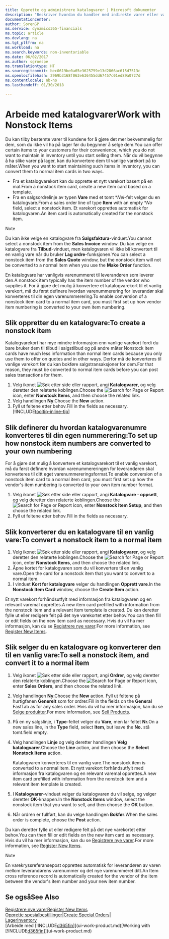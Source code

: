 ```yaml
---
title: Opprette og administrere katalogvarer | Microsoft dokumenter
description: "Beskriver hvordan du handler med indirekte varer eller varer som ikke oppbevares på lager."
documentationcenter: 
author: SorenGP
ms.service: dynamics365-financials
ms.topic: article
ms.devlang: na
ms.tgt_pltfrm: na
ms.workload: na
ms.search.keywords: non-inventoriable
ms.date: 06/02/2017
ms.author: sgroespe
ms.translationtype: HT
ms.sourcegitcommit: bec0619be0a65e3625759e13d2866ac615d7513c
ms.openlocfilehash: 2969b3168f063e636455dd67457c01ed89a0727d
ms.contentlocale: nb-no
ms.lasthandoff: 01/30/2018

---
```

# <a name="work-with-nonstock-items"></a><span data-ttu-id="84e9f-103">Arbeide med katalogvarer</span><span class="sxs-lookup"><span data-stu-id="84e9f-103">Work with Nonstock Items</span></span>
<span data-ttu-id="84e9f-104">Du kan tilby bestemte varer til kundene for å gjøre det mer bekvemmelig for dem, som du ikke vil ha på lager før du begynner å selge dem.</span><span class="sxs-lookup"><span data-stu-id="84e9f-104">You can offer certain items to your customers for their convenience, which you do not want to maintain in inventory until you start selling them.</span></span> <span data-ttu-id="84e9f-105">Når du vil begynne å ha slike varer på lager, kan du konvertere dem til vanlige varekort på to måter.</span><span class="sxs-lookup"><span data-stu-id="84e9f-105">When you want to start maintaining such items in inventory, you can convert them to normal item cards in two ways.</span></span>

* <span data-ttu-id="84e9f-106">Fra et katalogvarekort kan du opprette et nytt varekort basert på en mal.</span><span class="sxs-lookup"><span data-stu-id="84e9f-106">From a nonstock item card, create a new item card based on a template.</span></span>
* <span data-ttu-id="84e9f-107">Fra en salgsordrelinje av typen **Vare** med et tomt \**Nei*-felt velger du en katalogvare.</span><span class="sxs-lookup"><span data-stu-id="84e9f-107">From a sales order line of type **Item** with an empty \**No* field, select a nonstock item.</span></span> <span data-ttu-id="84e9f-108">Et varekort opprettes automatisk for katalogvaren.</span><span class="sxs-lookup"><span data-stu-id="84e9f-108">An item card is automatically created for the nonstock item.</span></span>

> [!NOTE]  
>   <span data-ttu-id="84e9f-109">Du kan ikke velge en katalogvare fra **Salgsfaktura**-vinduet.</span><span class="sxs-lookup"><span data-stu-id="84e9f-109">You cannot select a nonstock item from the **Sales Invoice** window.</span></span> <span data-ttu-id="84e9f-110">Du kan velge en katalogvare fra **Tilbud**-vinduet, men katalogvaren vil ikke bli konvertert til en vanlig vare når du bruker **Lag ordre**-funksjonen.</span><span class="sxs-lookup"><span data-stu-id="84e9f-110">You can select a nonstock item from the **Sales Quote** window, but the nonstock item will not be converted to a normal item when you use the **Make Order** function.</span></span>

<span data-ttu-id="84e9f-111">En katalogvare har vanligvis varenummeret til leverandøren som leverer den.</span><span class="sxs-lookup"><span data-stu-id="84e9f-111">A nonstock item typically has the item number of the vendor who supplies it.</span></span> <span data-ttu-id="84e9f-112">For å gjøre det mulig å konvertere et katalogvarekort til et vanlig varekort, må du først definere hvordan varenummerering for leverandør skal konverteres til din egen varenummerering.</span><span class="sxs-lookup"><span data-stu-id="84e9f-112">To enable conversion of a nonstock item card to a normal item card, you must first set up how vendor item numbering is converted to your own item numbering.</span></span>   

## <a name="to-create-a-nonstock-item"></a><span data-ttu-id="84e9f-113">Slik oppretter du en katalogvare:</span><span class="sxs-lookup"><span data-stu-id="84e9f-113">To create a nonstock item</span></span>
<span data-ttu-id="84e9f-114">Katalogvarekort har mye mindre informasjon enn vanlige varekort fordi du bare bruker dem til tilbud i salgstilbud og på andre måter.</span><span class="sxs-lookup"><span data-stu-id="84e9f-114">Nonstock item cards have much less information than normal item cards because you only use them to offer on quotes and in other ways.</span></span> <span data-ttu-id="84e9f-115">Derfor må de konverteres til vanlige varekort før du kan bokføre salgstransaksjoner for dem.</span><span class="sxs-lookup"><span data-stu-id="84e9f-115">For that reason, they must be converted to normal item cards before you can post sales transactions for them.</span></span>

1. <span data-ttu-id="84e9f-116">Velg ikonet ![Søk etter side eller rapport](media/ui-search/search_small.png "Søk etter side eller rapport"), angi **Katalogvarer**, og velg deretter den relaterte koblingen.</span><span class="sxs-lookup"><span data-stu-id="84e9f-116">Choose the ![Search for Page or Report](media/ui-search/search_small.png "Search for Page or Report icon") icon, enter **Nonstock Items**, and then choose the related link.</span></span>
2. <span data-ttu-id="84e9f-117">Velg handlingen **Ny**.</span><span class="sxs-lookup"><span data-stu-id="84e9f-117">Choose the **New** action.</span></span>
3. <span data-ttu-id="84e9f-118">Fyll ut feltene etter behov.</span><span class="sxs-lookup"><span data-stu-id="84e9f-118">Fill in the fields as necessary.</span></span> [!INCLUDE[tooltip-inline-tip](includes/tooltip-inline-tip_md.md)]

## <a name="to-set-up-how-nonstock-item-numbers-are-converted-to-your-own-numbering"></a><span data-ttu-id="84e9f-119">Slik definerer du hvordan katalogvarenumre konverteres til din egen nummerering:</span><span class="sxs-lookup"><span data-stu-id="84e9f-119">To set up how nonstock item numbers are converted to your own numbering</span></span>
<span data-ttu-id="84e9f-120">For å gjøre det mulig å konvertere et katalogvarekort til et vanlig varekort, må du først definere hvordan varenummereringen for leverandøren skal konverteres til ditt eget varenummereringsformat.</span><span class="sxs-lookup"><span data-stu-id="84e9f-120">To enable conversion of a nonstock item card to a normal item card, you must first set up how the vendor's item numbering is converted to your own item number format.</span></span>

1. <span data-ttu-id="84e9f-121">Velg ikonet ![Søk etter side eller rapport](media/ui-search/search_small.png "Søk etter side eller rapport"), angi **Katalogvare - oppsett**, og velg deretter den relaterte koblingen.</span><span class="sxs-lookup"><span data-stu-id="84e9f-121">Choose the ![Search for Page or Report](media/ui-search/search_small.png "Search for Page or Report icon") icon, enter **Nonstock Item Setup**, and then choose the related link.</span></span>
2. <span data-ttu-id="84e9f-122">Fyll ut feltene etter behov.</span><span class="sxs-lookup"><span data-stu-id="84e9f-122">Fill in the fields as necessary.</span></span>

## <a name="to-convert-a-nonstock-item-to-a-normal-item"></a><span data-ttu-id="84e9f-123">Slik konverterer du en katalogvare til en vanlig vare:</span><span class="sxs-lookup"><span data-stu-id="84e9f-123">To convert a nonstock item to a normal item</span></span>
1. <span data-ttu-id="84e9f-124">Velg ikonet ![Søk etter side eller rapport](media/ui-search/search_small.png "Søk etter side eller rapport"), angi **Katalogvarer**, og velg deretter den relaterte koblingen.</span><span class="sxs-lookup"><span data-stu-id="84e9f-124">Choose the ![Search for Page or Report](media/ui-search/search_small.png "Search for Page or Report icon") icon, enter **Nonstock Items**, and then choose the related link.</span></span>
2. <span data-ttu-id="84e9f-125">Åpne kortet for katalogvaren som du vil konvertere til en vanlig vare.</span><span class="sxs-lookup"><span data-stu-id="84e9f-125">Open the card for a nonstock item that you want to convert to a normal item.</span></span>
3. <span data-ttu-id="84e9f-126">I vinduet **Kort for katalogvare** velger du handlingen **Opprett vare**.</span><span class="sxs-lookup"><span data-stu-id="84e9f-126">In the **Nonstock Item Card** window, choose the **Create Item** action.</span></span>

<span data-ttu-id="84e9f-127">Et nytt varekort forhåndsutfylt med informasjon fra katalogvaren og en relevant varemal opprettes.</span><span class="sxs-lookup"><span data-stu-id="84e9f-127">A new item card prefilled with information from the nonstock item and a relevant item template is created.</span></span> <span data-ttu-id="84e9f-128">Du kan deretter fylle ut eller redigere felt på det nye varekortet etter behov.</span><span class="sxs-lookup"><span data-stu-id="84e9f-128">You can then fill or edit fields on the new item card as necessary.</span></span> <span data-ttu-id="84e9f-129">Hvis du vil ha mer informasjon, kan du se [Registrere nye varer](inventory-how-register-new-items.md).</span><span class="sxs-lookup"><span data-stu-id="84e9f-129">For more information, see [Register New Items](inventory-how-register-new-items.md).</span></span>

## <a name="to-sell-a-nonstock-item-and-convert-it-to-a-normal-item"></a><span data-ttu-id="84e9f-130">Slik selger du en katalogvare og konverterer den til en vanlig vare:</span><span class="sxs-lookup"><span data-stu-id="84e9f-130">To sell a nonstock item, and convert it to a normal item</span></span>
1. <span data-ttu-id="84e9f-131">Velg ikonet ![Søk etter side eller rapport](media/ui-search/search_small.png "Søk etter side eller rapport"), angi **Ordrer**, og velg deretter den relaterte koblingen.</span><span class="sxs-lookup"><span data-stu-id="84e9f-131">Choose the ![Search for Page or Report](media/ui-search/search_small.png "Search for Page or Report icon") icon, enter **Sales Orders**, and then choose the related link.</span></span>
2. <span data-ttu-id="84e9f-132">Velg handlingen **Ny**.</span><span class="sxs-lookup"><span data-stu-id="84e9f-132">Choose the **New** action.</span></span> <span data-ttu-id="84e9f-133">Fyll ut feltene på hurtigfanen **Generelt** som for ordrer.</span><span class="sxs-lookup"><span data-stu-id="84e9f-133">Fill in the fields on the **General** FastTab as for any sales order.</span></span> <span data-ttu-id="84e9f-134">Hvis du vil ha mer informasjon, kan du se [Selge produkter](sales-how-sell-products.md).</span><span class="sxs-lookup"><span data-stu-id="84e9f-134">For more information, see [Sell Products](sales-how-sell-products.md).</span></span>
3. <span data-ttu-id="84e9f-135">På en ny salgslinje, i **Type**-feltet velger du **Vare**, men lar feltet **Nr.**</span><span class="sxs-lookup"><span data-stu-id="84e9f-135">On a new sales line, in the **Type** field, select **Item**, but leave the **No.**</span></span> <span data-ttu-id="84e9f-136">stå tomt.</span><span class="sxs-lookup"><span data-stu-id="84e9f-136">field empty.</span></span>
4. <span data-ttu-id="84e9f-137">Velg handlingen **Linje** og velg deretter handlingen **Velg katalogvarer**.</span><span class="sxs-lookup"><span data-stu-id="84e9f-137">Choose the **Line** action, and then choose the **Select Nonstock Items** action.</span></span>

    <span data-ttu-id="84e9f-138">Katalogvaren konverteres til en vanlig vare.</span><span class="sxs-lookup"><span data-stu-id="84e9f-138">The nonstock item is converted to a normal item.</span></span> <span data-ttu-id="84e9f-139">Et nytt varekort forhåndsutfylt med informasjon fra katalogvaren og en relevant varemal opprettes.</span><span class="sxs-lookup"><span data-stu-id="84e9f-139">A new item card prefilled with information from the nonstock item and a relevant item template is created.</span></span>
5. <span data-ttu-id="84e9f-140">I **Katalogvarer**-vinduet velger du katalogvaren du vil selge, og velger deretter **OK**-knappen.</span><span class="sxs-lookup"><span data-stu-id="84e9f-140">In the **Nonstock Items** window, select the nonstock item that you want to sell, and then choose the **OK** button.</span></span>
6. <span data-ttu-id="84e9f-141">Når ordren er fullført, kan du velge handlingen **Bokfør**.</span><span class="sxs-lookup"><span data-stu-id="84e9f-141">When the sales order is complete, choose the **Post** action.</span></span>

<span data-ttu-id="84e9f-142">Du kan deretter fylle ut eller redigere felt på det nye varekortet etter behov.</span><span class="sxs-lookup"><span data-stu-id="84e9f-142">You can then fill or edit fields on the new item card as necessary.</span></span> <span data-ttu-id="84e9f-143">Hvis du vil ha mer informasjon, kan du se [Registrere nye varer](inventory-how-register-new-items.md).</span><span class="sxs-lookup"><span data-stu-id="84e9f-143">For more information, see [Register New Items](inventory-how-register-new-items.md).</span></span>

> [!NOTE]  
>   <span data-ttu-id="84e9f-144">En varekryssreferansepost opprettes automatisk for leverandøren av varen mellom leverandørens varenummer og det nye varenummeret ditt.</span><span class="sxs-lookup"><span data-stu-id="84e9f-144">An Item cross reference record is automatically created for the vendor of the item between the vendor's item number and your new item number.</span></span>

## <a name="see-also"></a><span data-ttu-id="84e9f-145">Se også</span><span class="sxs-lookup"><span data-stu-id="84e9f-145">See Also</span></span>
[<span data-ttu-id="84e9f-146">Registrere nye varer</span><span class="sxs-lookup"><span data-stu-id="84e9f-146">Register New Items</span></span>](inventory-how-register-new-items.md)  
<span data-ttu-id="84e9f-147">[Opprette spesialbestillinger](sales-how-to-create-special-orders.md)|</span><span class="sxs-lookup"><span data-stu-id="84e9f-147">[Create Special Orders](sales-how-to-create-special-orders.md)|</span></span>  
[<span data-ttu-id="84e9f-148">Lager</span><span class="sxs-lookup"><span data-stu-id="84e9f-148">Inventory</span></span>](inventory-manage-inventory.md)  
<span data-ttu-id="84e9f-149">[Arbeide med [!INCLUDE[d365fin](includes/d365fin_md.md)]](ui-work-product.md)</span><span class="sxs-lookup"><span data-stu-id="84e9f-149">[Working with [!INCLUDE[d365fin](includes/d365fin_md.md)]](ui-work-product.md)</span></span>

